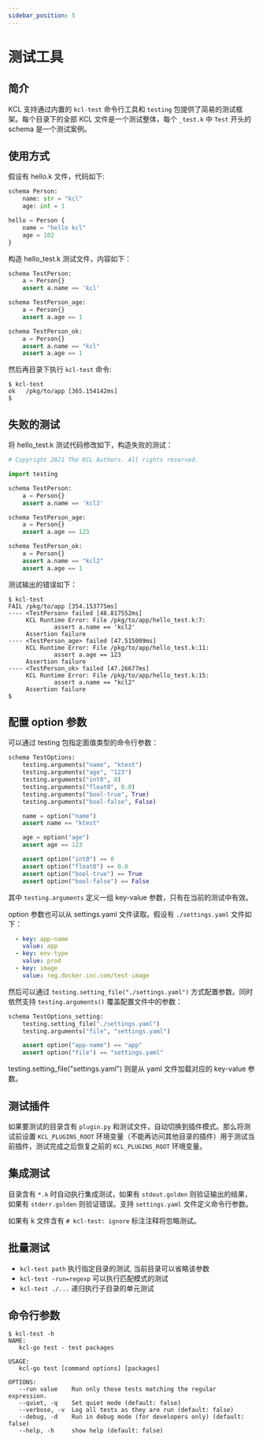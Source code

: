 ```yaml
---
sidebar_position: 5
---
```


# 测试工具

## 简介

KCL 支持通过内置的 `kcl-test` 命令行工具和 `testing` 包提供了简易的测试框架。每个目录下的全部 KCL 文件是一个测试整体，每个 `_test.k` 中 `Test` 开头的 schema 是一个测试案例。

## 使用方式

假设有 hello.k 文件，代码如下:

```python
schema Person:
    name: str = "kcl"
    age: int = 1

hello = Person {
    name = "hello kcl"
    age = 102
}
```

构造 hello_test.k 测试文件，内容如下：

```python
schema TestPerson:
    a = Person{}
    assert a.name == 'kcl'

schema TestPerson_age:
    a = Person{}
    assert a.age == 1

schema TestPerson_ok:
    a = Person{}
    assert a.name == "kcl"
    assert a.age == 1
```

然后再目录下执行 `kcl-test` 命令:

```
$ kcl-test
ok   /pkg/to/app [365.154142ms]
$ 
```

## 失败的测试

将 hello_test.k 测试代码修改如下，构造失败的测试：

```python
# Copyright 2021 The KCL Authors. All rights reserved.

import testing

schema TestPerson:
    a = Person{}
    assert a.name == 'kcl2'

schema TestPerson_age:
    a = Person{}
    assert a.age == 123

schema TestPerson_ok:
    a = Person{}
    assert a.name == "kcl2"
    assert a.age == 1
```

测试输出的错误如下：

```
$ kcl-test
FAIL /pkg/to/app [354.153775ms]
---- <TestPerson> failed [48.817552ms]
     KCL Runtime Error: File /pkg/to/app/hello_test.k:7:
             assert a.name == 'kcl2'
     Assertion failure
---- <TestPerson_age> failed [47.515009ms]
     KCL Runtime Error: File /pkg/to/app/hello_test.k:11:
             assert a.age == 123
     Assertion failure
---- <TestPerson_ok> failed [47.26677ms]
     KCL Runtime Error: File /pkg/to/app/hello_test.k:15:
             assert a.name == "kcl2"
     Assertion failure
$
```

## 配置 option 参数

可以通过 testing 包指定面值类型的命令行参数：

```python
schema TestOptions:
    testing.arguments("name", "ktest")
    testing.arguments("age", "123")
    testing.arguments("int0", 0)
    testing.arguments("float0", 0.0)
    testing.arguments("bool-true", True)
    testing.arguments("bool-false", False)

    name = option("name")
    assert name == "ktest"

    age = option("age")
    assert age == 123

    assert option("int0") == 0
    assert option("float0") == 0.0
    assert option("bool-true") == True
    assert option("bool-false") == False
```

其中 `testing.arguments` 定义一组 key-value 参数，只有在当前的测试中有效。

option 参数也可以从 settings.yaml 文件读取。假设有 `./settings.yaml` 文件如下：

```yaml
  - key: app-name
    value: app
  - key: env-type
    value: prod
  - key: image
    value: reg.docker.inc.com/test-image
```

然后可以通过 `testing.setting_file("./settings.yaml")` 方式配置参数。同时依然支持 `testing.arguments()` 覆盖配置文件中的参数：

```py
schema TestOptions_setting:
    testing.setting_file("./settings.yaml")
    testing.arguments("file", "settings.yaml")

    assert option("app-name") == "app"
    assert option("file") == "settings.yaml"
```

testing.setting_file("settings.yaml") 则是从 yaml 文件加载对应的 key-value 参数。

## 测试插件

如果要测试的目录含有 `plugin.py` 和测试文件，自动切换到插件模式。那么将测试前设置 `KCL_PLUGINS_ROOT` 环境变量（不能再访问其他目录的插件）用于测试当前插件，测试完成之后恢复之前的 `KCL_PLUGINS_ROOT` 环境变量。

## 集成测试

目录含有 `*.k` 时自动执行集成测试，如果有 `stdout.golden` 则验证输出的结果，如果有 `stderr.golden` 则验证错误。支持 `settings.yaml` 文件定义命令行参数。

如果有 k 文件含有 `# kcl-test: ignore` 标注注释将忽略测试。

## 批量测试

- `kcl-test path` 执行指定目录的测试, 当前目录可以省略该参数
- `kcl-test -run=regexp` 可以执行匹配模式的测试
- `kcl-test ./...` 递归执行子目录的单元测试

## 命令行参数

```
$ kcl-test -h
NAME:
   kcl-go test - test packages

USAGE:
   kcl-go test [command options] [packages]

OPTIONS:
   --run value    Run only those tests matching the regular expression.
   --quiet, -q    Set quiet mode (default: false)
   --verbose, -v  Log all tests as they are run (default: false)
   --debug, -d    Run in debug mode (for developers only) (default: false)
   --help, -h     show help (default: false)
```
